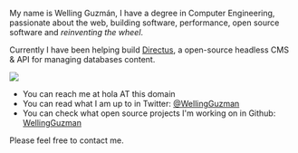 My name is Welling Guzmán, I have a degree in Computer Engineering, passionate about the web, building software, performance, open source software and _reinventing the wheel_.

Currently I have been helping build [Directus](https://getdirectus.com), a open-source headless CMS & API for managing databases content.

![](//wellingguzman.com/images/me.jpg)

- You can reach me at hola AT this domain
- You can read what I am up to in Twitter: [@WellingGuzman](https://twitter.com/WellingGuzman)
- You can check what open source projects I'm working on in Github: [WellingGuzman](https://github.com/WellingGuzman)

Please feel free to contact me.
